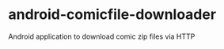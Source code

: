 android-comicfile-downloader
============================

Android application to download comic zip files via HTTP
